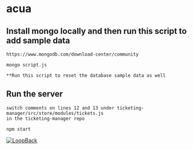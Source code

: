 # acua

## Install mongo locally and then run this script to add sample data
```
https://www.mongodb.com/download-center/community

mongo script.js

**Run this script to reset the database sample data as well
```

## Run the server
```
switch comments on lines 12 and 13 under ticketing-manager/src/store/modules/tickets.js
in the ticketing-manager repo

npm start
```

[![LoopBack](https://github.com/strongloop/loopback-next/raw/master/docs/site/imgs/branding/Powered-by-LoopBack-Badge-(blue)-@2x.png)](http://loopback.io/)
